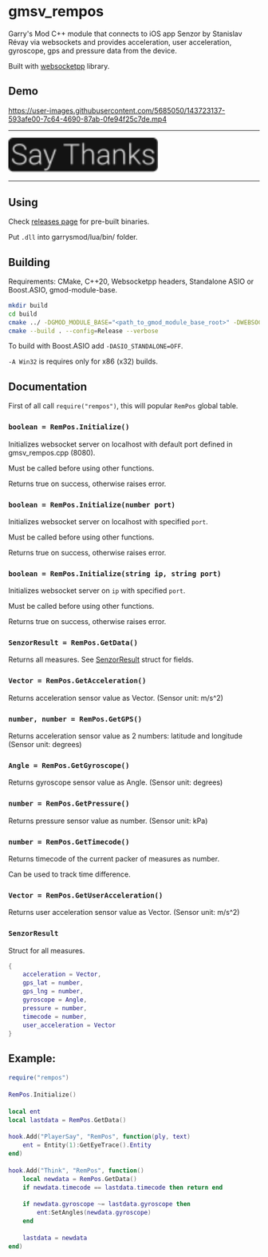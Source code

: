 # gmsv_rempos
Garry's Mod C++ module that connects to iOS app Senzor by Stanislav Révay via websockets and provides acceleration, user acceleration, gyroscope, gps and pressure data from the device.

Built with [websocketpp](https://github.com/zaphoyd/websocketpp) library.

## Demo

https://user-images.githubusercontent.com/5685050/143723137-593afe00-7c64-4690-87ab-0fe94f25c7de.mp4

---

__[<img src="https://raw.githubusercontent.com/GitSparTV/GitSparTV/main/saythanks.svg" width="300">](https://gitspartv.github.io/GitSparTV/saythanks.html)__

---

## Using
Check [releases page](https://github.com/GitSparTV/gmsv_rempos/releases) for pre-built binaries.

Put `.dll` into garrysmod/lua/bin/ folder.

## Building
Requirements: CMake, C++20, Websocketpp headers, Standalone ASIO or Boost.ASIO, gmod-module-base.

```sh
mkdir build
cd build
cmake ../ -DGMOD_MODULE_BASE="<path_to_gmod_module_base_root>" -DWEBSOCKETPP="<path_to_websockepp_root>" -DASIO="<path_to_asio>" -A Win32
cmake --build . --config=Release --verbose
```

To build with Boost.ASIO add `-DASIO_STANDALONE=OFF`.

`-A Win32` is requires only for x86 (x32) builds.

## Documentation

First of all call `require("rempos")`, this will popular `RemPos` global table.

### `boolean = RemPos.Initialize()`
Initializes websocket server on localhost with default port defined in gmsv_rempos.cpp (8080).

Must be called before using other functions.

Returns true on success, otherwise raises error.

### `boolean = RemPos.Initialize(number port)`
Initializes websocket server on localhost with specified `port`.

Must be called before using other functions.

Returns true on success, otherwise raises error.

### `boolean = RemPos.Initialize(string ip, string port)`
Initializes websocket server on `ip` with specified `port`.

Must be called before using other functions.

Returns true on success, otherwise raises error.

### `SenzorResult = RemPos.GetData()`
Returns all measures. See [SenzorResult]() struct for fields.

### `Vector = RemPos.GetAcceleration()`
Returns acceleration sensor value as Vector. (Sensor unit: m/s^2)

### `number, number = RemPos.GetGPS()`
Returns acceleration sensor value as 2 numbers: latitude and longitude (Sensor unit: degrees) 

### `Angle = RemPos.GetGyroscope()`
Returns gyroscope sensor value as Angle. (Sensor unit: degrees)

### `number = RemPos.GetPressure()`
Returns pressure sensor value as number. (Sensor unit: kPa)

### `number = RemPos.GetTimecode()`
Returns timecode of the current packer of measures as number.

Can be used to track time difference.

### `Vector = RemPos.GetUserAcceleration()`
Returns user acceleration sensor value as Vector. (Sensor unit: m/s^2)

### `SenzorResult`
Struct for all measures.
```lua
{
    acceleration = Vector,
    gps_lat = number,
    gps_lng = number,
    gyroscope = Angle,
    pressure = number,
    timecode = number,
    user_acceleration = Vector 
}
```

## Example:
```lua
require("rempos")

RemPos.Initialize()

local ent
local lastdata = RemPos.GetData()

hook.Add("PlayerSay", "RemPos", function(ply, text)
    ent = Entity(1):GetEyeTrace().Entity
end)

hook.Add("Think", "RemPos", function()
    local newdata = RemPos.GetData()
    if newdata.timecode == lastdata.timecode then return end

    if newdata.gyroscope ~= lastdata.gyroscope then
        ent:SetAngles(newdata.gyroscope)
    end

    lastdata = newdata
end)
```
